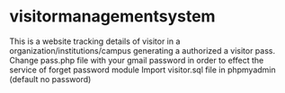 # visitormanagementsystem
This is a website tracking details of visitor in a organization/institutions/campus generating a authorized a visitor pass.
Change pass.php file with your gmail password in order to effect the service of forget password module
Import visitor.sql file in phpmyadmin (default no password)
